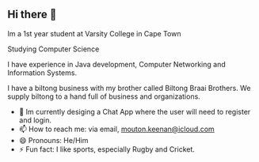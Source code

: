 ## Hi there 👋
Im a 1st year student at Varsity College in Cape Town

Studying Computer Science

I have experience in Java development, Computer Networking and Information Systems.

I have a biltong business with my brother called Biltong Braai Brothers. We supply biltong to a hand full of business and organizations.

- 🌱 Im currently desiging a Chat App where the user will need to register and login.
- 📫 How to reach me: via email, mouton.keenan@icloud.com
- 😄 Pronouns: He/Him
- ⚡ Fun fact: I like sports, especially Rugby and Cricket.
<!--
**ST10470282Keenan/ST10470282Keenan** is a ✨ _special_ ✨ repository because its `README.md` (this file) appears on your GitHub profile.

- 🌱 Im currently desiging a Chat App where the user will need to register and login.
- 📫 How to reach me: via email, mouton.keenan@icloud.com
- 😄 Pronouns: He/Him
- ⚡ Fun fact: I like sports, especially Rugby and Cricket.

